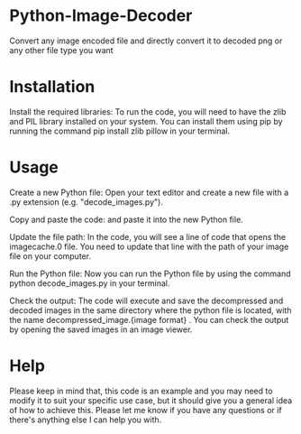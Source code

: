# Python-Image-Decoder
Convert any image encoded file and directly convert it to decoded png or any other file type you want 

# Installation
Install the required libraries: To run the code, you will need to have the zlib and PIL library installed on your system. You can install them using pip by running the command pip install zlib pillow in your terminal.

# Usage
Create a new Python file: Open your text editor and create a new file with a .py extension (e.g. "decode_images.py").

Copy and paste the code: and paste it into the new Python file.

Update the file path: In the code, you will see a line of code that opens the imagecache.0 file. You need to update that line with the path of your image file on your computer.

Run the Python file: Now you can run the Python file by using the command python decode_images.py in your terminal.

Check the output: The code will execute and save the decompressed and decoded images in the same directory where the python file is located, with the name decompressed_image.{image format} . You can check the output by opening the saved images in an image viewer.

# Help
Please keep in mind that, this code is an example and you may need to modify it to suit your specific use case, but it should give you a general idea of how to achieve this.
Please let me know if you have any questions or if there's anything else I can help you with.
